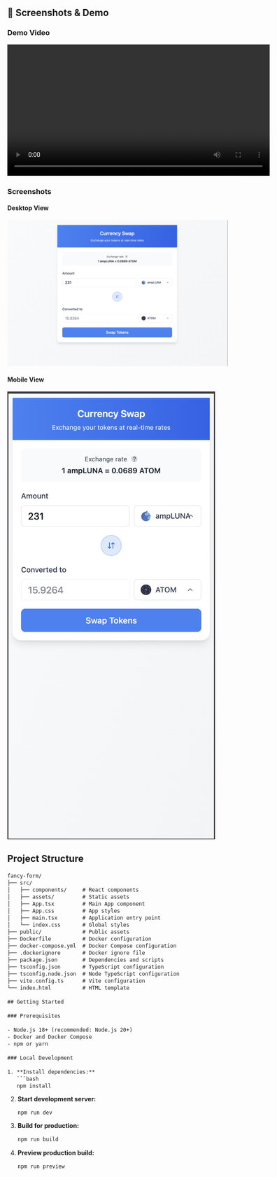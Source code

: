 ## 📸 Screenshots & Demo

### Demo Video
<video width="600" controls>
  <source src="screenshots/demo.mp4" type="video/mp4">
  Your browser does not support the video tag.
</video>

### Screenshots

#### Desktop View
![Desktop Picture](screenshots/pic-desktop.png)

#### Mobile View  
![Mobile Picture](screenshots/pic-mobile.png)

## Project Structure

```
fancy-form/
├── src/
│   ├── components/     # React components
│   ├── assets/         # Static assets
│   ├── App.tsx         # Main App component
│   ├── App.css         # App styles
│   ├── main.tsx        # Application entry point
│   └── index.css       # Global styles
├── public/             # Public assets
├── Dockerfile          # Docker configuration
├── docker-compose.yml  # Docker Compose configuration
├── .dockerignore       # Docker ignore file
├── package.json        # Dependencies and scripts
├── tsconfig.json       # TypeScript configuration
├── tsconfig.node.json  # Node TypeScript configuration
├── vite.config.ts      # Vite configuration
└── index.html          # HTML template

## Getting Started

### Prerequisites

- Node.js 18+ (recommended: Node.js 20+)
- Docker and Docker Compose
- npm or yarn

### Local Development

1. **Install dependencies:**
   ```bash
   npm install
   ```

2. **Start development server:**
   ```bash
   npm run dev
   ```

3. **Build for production:**
   ```bash
   npm run build
   ```

4. **Preview production build:**
   ```bash
   npm run preview
   ```

